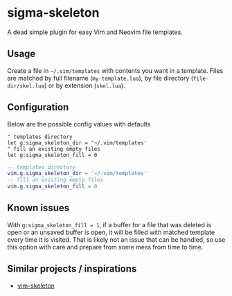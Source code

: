 # sigma-skeleton

A dead simple plugin for easy Vim and Neovim file templates.

## Usage

Create a file in `~/.vim/templates` with contents you want in a template.
Files are matched by full filename (`my-template.lua`), by file directory
(`file-dir/skel.lua`) or by extension (`skel.lua`).

## Configuration

Below are the possible config values with defaults

```vim
" templates directory
let g:sigma_skeleton_dir = '~/.vim/templates'
" fill an existing empty files
let g:sigma_skeleton_fill = 0
```

```lua
-- templates directory
vim.g.sigma_skeleton_dir = '~/.vim/templates'
-- fill an existing empty files
vim.g.sigma_skeleton_fill = 0
```

## Known issues

With `g:sigma_skeleton_fill = 1`, if a buffer for a file that was deleted is open or an unsaved buffer is open,
it will be filled with matched template every time it is visited. That is likely not an issue that can be handled,
so use this option with care and prepare from some mess from time to time.

## Similar projects / inspirations

- [vim-skeleton](https://github.com/noahfrederick/vim-skeleton)
